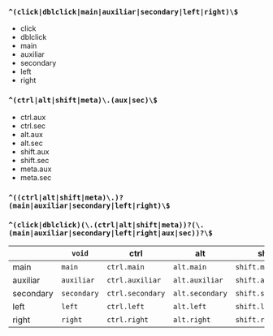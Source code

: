 ### `^(click|dblclick|main|auxiliar|secondary|left|right)\$`

- click
- dblclick
- main
- auxiliar
- secondary
- left
- right

### `^(ctrl|alt|shift|meta)\.(aux|sec)\$`

- ctrl.aux
- ctrl.sec
- alt.aux
- alt.sec
- shift.aux
- shift.sec
- meta.aux
- meta.sec

### `^((ctrl|alt|shift|meta)\.)?(main|auxiliar|secondary|left|right)\$`

### `^(click|dblclick)(\.(ctrl|alt|shift|meta))?(\.(main|auxiliar|secondary|left|right|aux|sec))?\$`

|           | `void`      | ctrl             | alt             | shift             | meta             |
| --------- | ----------- | ---------------- | --------------- | ----------------- | ---------------- |
| main      | `main`      | `ctrl.main`      | `alt.main`      | `shift.main`      | `meta.main`      |
| auxiliar  | `auxiliar`  | `ctrl.auxiliar`  | `alt.auxiliar`  | `shift.auxiliar`  | `meta.auxiliar`  |
| secondary | `secondary` | `ctrl.secondary` | `alt.secondary` | `shift.secondary` | `meta.secondary` |
| left      | `left`      | `ctrl.left`      | `alt.left`      | `shift.left`      | `meta.left`      |
| right     | `right`     | `ctrl.right`     | `alt.right`     | `shift.right`     | `meta.right`     |
